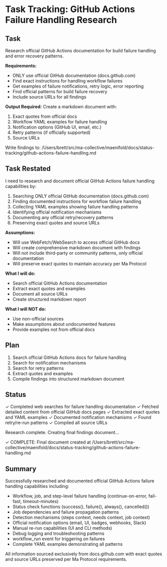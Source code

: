 # Task Tracking: GitHub Actions Failure Handling Research

## Task

Research official GitHub Actions documentation for build failure handling and error recovery patterns.

**Requirements:**
- ONLY use official GitHub documentation (docs.github.com)
- Find exact instructions for handling workflow failures
- Get examples of failure notifications, retry logic, error reporting
- Find official patterns for build failure recovery
- Include source URLs for all findings

**Output Required:**
Create a markdown document with:
1. Exact quotes from official docs
2. Workflow YAML examples for failure handling
3. Notification options (GitHub UI, email, etc.)
4. Retry patterns (if officially supported)
5. Source URLs

Write findings to: /Users/brett/src/ma-collective/maenifold/docs/status-tracking/github-actions-failure-handling.md

## Task Restated

I need to research and document official GitHub Actions failure handling capabilities by:
1. Searching ONLY official GitHub documentation (docs.github.com)
2. Finding documented instructions for workflow failure handling
3. Collecting YAML examples showing failure handling patterns
4. Identifying official notification mechanisms
5. Documenting any official retry/recovery patterns
6. Preserving exact quotes and source URLs

**Assumptions:**
- Will use WebFetch/WebSearch to access official GitHub docs
- Will create comprehensive markdown document with findings
- Will not include third-party or community patterns, only official documentation
- Will preserve exact quotes to maintain accuracy per Ma Protocol

**What I will do:**
- Search official GitHub Actions documentation
- Extract exact quotes and examples
- Document all source URLs
- Create structured markdown report

**What I will NOT do:**
- Use non-official sources
- Make assumptions about undocumented features
- Provide examples not from official docs

## Plan

1. Search official GitHub Actions docs for failure handling
2. Search for notification mechanisms
3. Search for retry patterns
4. Extract quotes and examples
5. Compile findings into structured markdown document

## Status

✓ Completed web searches for failure handling documentation
✓ Fetched detailed content from official GitHub docs pages
✓ Extracted exact quotes and YAML examples
✓ Documented notification mechanisms
✓ Found retry/re-run patterns
✓ Compiled all source URLs

Research complete. Creating final findings document...

✓ COMPLETE: Final document created at /Users/brett/src/ma-collective/maenifold/docs/status-tracking/github-actions-failure-handling.md

## Summary

Successfully researched and documented official GitHub Actions failure handling capabilities including:

- Workflow, job, and step-level failure handling (continue-on-error, fail-fast, timeout-minutes)
- Status check functions (success(), failure(), always(), cancelled())
- Job dependencies and failure propagation patterns
- Detection mechanisms (steps context, needs context, job context)
- Official notification options (email, UI, badges, webhooks, Slack)
- Manual re-run capabilities (UI and CLI methods)
- Debug logging and troubleshooting patterns
- workflow_run event for triggering on failures
- Complete YAML examples demonstrating all patterns

All information sourced exclusively from docs.github.com with exact quotes and source URLs preserved per Ma Protocol requirements.
